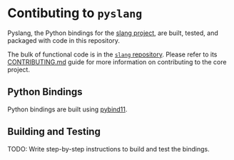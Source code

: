 # Contibuting to `pyslang`

Pyslang, the Python bindings for the [slang project](https://github.com/MikePopoloski/slang), are built, tested, and packaged with code in this repository. 

The bulk of functional code is in the [`slang` repository](https://github.com/MikePopoloski/slang). Please refer to its [CONTRIBUTING.md](https://github.com/MikePopoloski/slang/blob/master/CONTRIBUTING.md) guide for more information on contributing to the core project.

## Python Bindings

Python bindings are built using [pybind11](https://github.com/pybind/pybind11).

## Building and Testing

TODO: Write step-by-step instructions to build and test the bindings.

